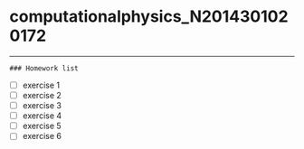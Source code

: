 # computationalphysics_N2014301020172
------
`### Homework list`

- [ ] exercise 1
- [ ] exercise 2
- [ ] exercise 3
- [ ] exercise 4
- [ ] exercise 5
- [ ] exercise 6

